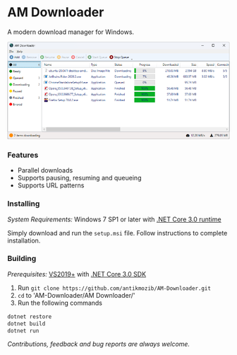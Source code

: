 # AM Downloader

A modern download manager for Windows.

![Screenshot](https://github.com/antikmozib/AM-Downloader/blob/master/Screenshot.png?raw=true)

<h3>Features</h3>

* Parallel downloads
* Supports pausing, resuming and queueing
* Supports URL patterns

<h3>Installing</h3>

_System Requirements:_ Windows 7 SP1 or later with [.NET Core 3.0 runtime](https://dotnet.microsoft.com/download/dotnet-core/current/runtime)

Simply download and run the `setup.msi` file. Follow instructions to complete installation.

<h3>Building</h3>

_Prerequisites:_ [VS2019+](https://visualstudio.microsoft.com/vs/) with [.NET Core 3.0 SDK](https://dotnet.microsoft.com/download/dotnet-core)

1. Run `git clone https://github.com/antikmozib/AM-Downloader.git`
2. `cd` to 'AM-Downloader/AM Downloader/'
3. Run the following commands
```
dotnet restore
dotnet build
dotnet run
```


_Contributions, feedback and bug reports are always welcome._
